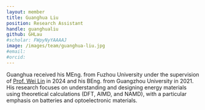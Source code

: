```yaml
---
layout: member
title: Guanghua Liu
position: Research Assistant
handle: guanghualiu
github: GHLau
#scholar: FWpyNyYAAAAJ
image: /images/team/guanghua-liu.jpg
#email: 
#orcid:
---
```


Guanghua received his MEng. from Fuzhou University under the supervision of [Prof. Wei Lin](https://scholar.google.com/citations?hl=en&user=RAPUZlEAAAAJ) in 2024 and his BEng. from Guangzhou University in 2021. His research focuses on understanding and designing energy materials using theoretical calculations (DFT, AIMD, and NAMD), with a particular emphasis on batteries and optoelectronic materials.